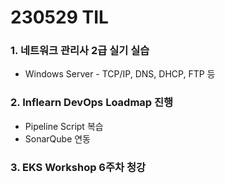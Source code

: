 # 230529 TIL
### 1. 네트워크 관리사 2급 실기 실습
- Windows Server - TCP/IP, DNS, DHCP, FTP 등
### 2. Inflearn DevOps Loadmap 진행
- Pipeline Script 복습
- SonarQube 연동
### 3. EKS Workshop 6주차 청강